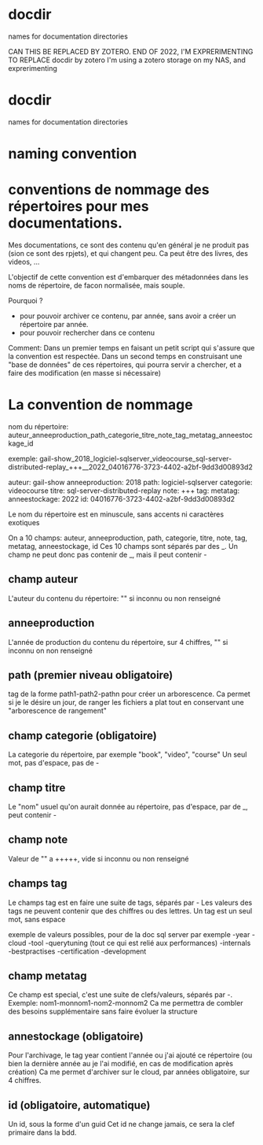 # docdir
names for documentation directories

CAN THIS BE REPLACED BY ZOTERO. END OF 2022, I'M EXPRERIMENTING TO REPLACE docdir by zotero
   I'm using a zotero storage on my NAS, and exprerimenting

# docdir
names for documentation directories


# naming convention



# conventions de nommage des répertoires pour mes documentations. 

Mes documentations, ce sont des contenu qu'en général je ne produit pas (sion ce sont des rpjets), et qui changent peu. Ca peut être des livres, des videos, ...

L'objectif de cette convention est d'embarquer des métadonnées dans les noms de répertoire, de facon normalisée, mais souple.

Pourquoi ? 
- pour pouvoir archiver ce contenu, par année, sans avoir a créer un répertoire par année.
- pour pouvoir rechercher dans ce contenu

Comment: 
Dans un premier temps en faisant un petit script qui s'assure que la convention est respectée. 
Dans un second temps en construisant une "base de données" de ces répertoires, qui pourra servir a chercher, et a faire des modification (en masse si nécessaire)


# La convention de nommage

nom du répertoire: auteur_anneeproduction_path_categorie_titre_note_tag_metatag_anneestockage_id

exemple: gail-show_2018_logiciel-sqlserver_videocourse_sql-server-distributed-replay_+++__2022_04016776-3723-4402-a2bf-9dd3d00893d2

auteur: gail-show
anneeproduction: 2018
path: logiciel-sqlserver
categorie: videocourse
titre: sql-server-distributed-replay
note: +++
tag: 
metatag: 
anneestockage: 2022
id: 04016776-3723-4402-a2bf-9dd3d00893d2






Le nom du répertoire est en minuscule, sans accents ni caractères exotiques

On a 10 champs: auteur, anneeproduction, path, categorie, titre, note, tag, metatag, anneestockage, id
Ces 10 champs sont séparés par des _. Un champ ne peut donc pas contenir de _, mais il peut contenir -


## champ auteur

L'auteur du contenu du répertoire: "" si inconnu ou non renseigné

## anneeproduction

L'année de production du contenu du répertoire, sur 4 chiffres, "" si inconnu on non renseigné

## path (premier niveau obligatoire)

tag de la forme path1-path2-pathn pour créer un arborescence. 
Ca permet si je le désire un jour, de ranger les fichiers a plat tout en conservant une "arborescence de rangement"

## champ categorie (obligatoire)

La categorie du répertoire, par exemple "book", "video", "course"
Un seul mot, pas d'espace, pas de -


## champ titre

Le "nom" usuel qu'on aurait donnée au répertoire, pas d'espace, par de _, peut contenir -

## champ note

Valeur de "" a +++++, vide si inconnu ou non renseigné

## champs tag

Le champs tag est en faire une suite de tags, séparés par -
Les valeurs des tags ne peuvent contenir que des chiffres ou des lettres. Un tag est un seul mot, sans espace

exemple de valeurs possibles, pour de la doc sql server par exemple
-year
-cloud
-tool
-querytuning   (tout ce qui est relié aux performances)
-internals
-bestpractises
-certification
-development



## champ metatag

Ce champ est special, c'est une suite de clefs/valeurs, séparés par -. Exemple: nom1-monnom1-nom2-monnom2
Ca me permettra de combler des besoins supplémentaire sans faire évoluer la structure

## annestockage (obligatoire)

Pour l'archivage, le tag year contient l'année ou j'ai ajouté ce répertoire (ou bien la dernière année au je l'ai modifié, en cas de modification après création)
Ca me permet d'archiver sur le cloud, par années
obligatoire, sur 4 chiffres.


## id (obligatoire, automatique)

Un id, sous la forme d'un guid
Cet id ne change jamais, ce sera la clef primaire dans la bdd.



